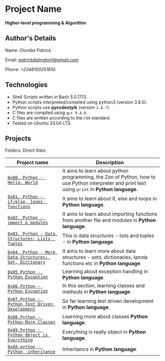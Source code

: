 # Project Name
**Higher-level programming & Algorithm**

## Author's Details
Name: *Olumba Patrick.*

Email: *patrickdalington1@gmail.com*

Phone: *+2348100251810.*

## Technologies
* Shell Scripts written in Bash 5.0.17(1).
* Python scripts interpreted/compiled using python3 (version 3.8.5).
* Python scripts use **pycodestyle** (version `2.8.*`).
* C files are compiled using `gcc 9.4.0`.
* C files are written according to the `C99` standard.
* Tested on Ubuntu 20.04 LTS.

## Projects
Folders:
Direct links:

| Project name | Description |
| ------------ | ----------- |
| [`0x00. Python - Hello, World`](https://github.com/patrickolumba/alx-higher_level_programming/tree/master/0x00-python-hello_world) | It aims to learn about python programming, the Zen of Python, how to use Python interpreter and print text using `print` in **Python language**.|
| [`0x01. Python - if/else, loops, functions`](https://github.com/patrickolumba/alx-higher_level_programming/tree/master/0x01-python-if_else_loops_functions) | It aims to learn about if, else and loops in **Python language**.|
| [`0x02. Python - import & modules`](https://github.com/patrickolumba/alx-higher_level_programming/tree/master/0x02-python-import_modules) | It aims to learn about importing functions from another file and modules in **Python language**.|
| [`0x03. Python - Data Structures: Lists, Tuples`](https://github.com/patrickolumba/alx-higher_level_programming/tree/master/0x03-python-data_structures) | This is data structures - lists and tuples - in **Python language**.|
| [`0x04. Python - More Data Structures: Set, Dictionary`](https://github.com/patrickolumba/alx-higher_level_programming/tree/master/0x04-python-more_data_structures) | It aims to learn more about data structures - sets, dictionaries, lamda functions etc in **Python language**.|
| [ `0x05.Python - Python Exception`](https://github.com/patrickolumba/alx-higher_level_programming/tree/main/0x05-python-exceptions) | Learning about exception handling in **Python language**.|
| [ `0x06.Python - Python Exception`](https://github.com/patrickolumba/alx-higher_level_programming/tree/main/0x06-classes) | In this section, learning classes and methods in **Python language**.|
| [ `0x07.Python - Python Test Driven Development`](https://github.com/patrickolumba/alx-higher_level_programming/tree/main/0x07-python-test_driven_development) | So far learning test driven development in **Python language**.|
| [ `0x08.Python - Python More Classes`](https://github.com/patrickolumba/alx-higher_level_programming/tree/main/0x08-python_more_classes) | Learning more about classes **Python language**.|
| [ `0x09.Python - Python Object is Everything`](https://github.com/patrickolumba/alx-higher_level_programming/tree/main/0x09-python-everything_is_object) | Everything is really object in **Python language**.|
| [ `0x0A-python - Python -inheritance`](https://github.com/patrickolumba/alx-higher_level_programming/tree/main/0x0A-python-inheritance) | Inheritance in **Python language**.|
